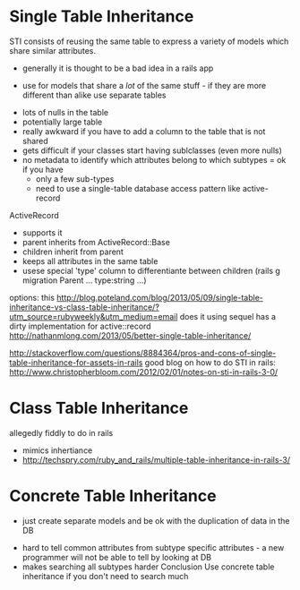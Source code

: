 # Single Table Inheritance

STI consists of reusing the same table to express a variety of models which
share similar attributes.

- generally it is thought to be a bad idea in a rails app

* use for models that share a _lot_ of the same stuff - if they are more
  different than alike use separate tables

- lots of nulls in the table
- potentially large table
- really awkward if you have to add a column to the table that is not shared
- gets difficult if your classes start having sublclasses (even more nulls)
- no metadata to identify which attributes belong to which subtypes = ok if you
  have
    - only a few sub-types
    - need to use a single-table database access pattern like active-record

ActiveRecord

- supports it
- parent inherits from ActiveRecord::Base
- children inherit from parent
- keeps all attributes in the same table
- usese special 'type' column to differentiante between children (rails g
  migration Parent ... type:string ...)

options: this
http://blog.poteland.com/blog/2013/05/09/single-table-inheritance-vs-class-table-inheritance/?utm_source=rubyweekly&utm_medium=email
does it using sequel has a dirty implementation for active::record
http://nathanmlong.com/2013/05/better-single-table-inheritance/

http://stackoverflow.com/questions/8884364/pros-and-cons-of-single-table-inheritance-for-assets-in-rails
good blog on how to do STI in rails:
http://www.christopherbloom.com/2012/02/01/notes-on-sti-in-rails-3-0/

# Class Table Inheritance

allegedly fiddly to do in rails

- mimics inhertiance
- http://techspry.com/ruby_and_rails/multiple-table-inheritance-in-rails-3/

# Concrete Table Inheritance

- just create separate models and be ok with the duplication of data in the DB

* hard to tell common attributes from subtype specific attributes - a new
  programmer will not be able to tell by looking at DB
* makes searching all subtypes harder Conclusion Use concrete table inheritance
  if you don't need to search much

